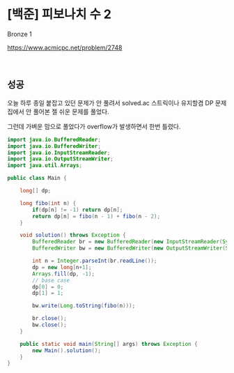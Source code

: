 # [백준] 피보나치 수 2

Bronze 1

https://www.acmicpc.net/problem/2748

<br>

## 성공

오늘 하루 종일 붙잡고 있던 문제가 안 풀려서 solved.ac 스트릭이나 유지할겸 DP 문제집에서 안 풀어본 젤 쉬운 문제를 풀었다.

그런데 가벼운 맘으로 풀었다가 overflow가 발생하면서 한번 틀렸다.

```java
import java.io.BufferedReader;
import java.io.BufferedWriter;
import java.io.InputStreamReader;
import java.io.OutputStreamWriter;
import java.util.Arrays;

public class Main {

    long[] dp;

    long fibo(int n) {
        if(dp[n] != -1) return dp[n];
        return dp[n] = fibo(n - 1) + fibo(n - 2);
    }

    void solution() throws Exception {
        BufferedReader br = new BufferedReader(new InputStreamReader(System.in));
        BufferedWriter bw = new BufferedWriter(new OutputStreamWriter(System.out));

        int n = Integer.parseInt(br.readLine());
        dp = new long[n+1];
        Arrays.fill(dp, -1);
        // base case
        dp[0] = 0;
        dp[1] = 1;

        bw.write(Long.toString(fibo(n)));

        br.close();
        bw.close();
    }

    public static void main(String[] args) throws Exception {
        new Main().solution();
    }
}
```

